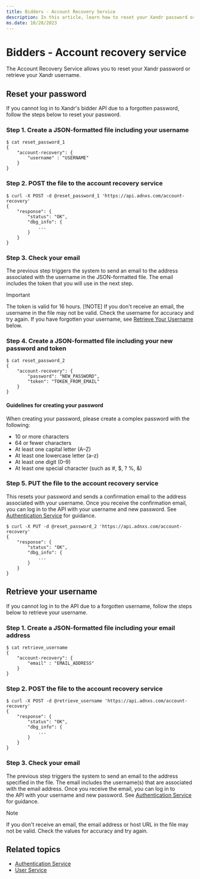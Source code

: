 ```yaml
---
title: Bidders - Account Recovery Service
description: In this article, learn how to reset your Xandr password or retrieve your Xandr username using the Account Recovery Service.
ms.date: 10/28/2023
---
```


# Bidders - Account recovery service

The Account Recovery Service allows you to reset your Xandr password or retrieve your Xandr username.

## Reset your password

If you cannot log in to Xandr's bidder API due to a forgotten password, follow the steps below to reset your password.

### Step 1. Create a JSON-formatted file including your username

```
$ cat reset_password_1
{
    "account-recovery": {
        "username" : "USERNAME"
    }
}
```

### Step 2. POST the file to the account recovery service

```
$ curl -X POST -d @reset_password_1 'https://api.adnxs.com/account-recovery'
{
    "response": {
        "status": "OK",
        "dbg_info": {
            ...
        }
    }
}
```

### Step 3. Check your email

The previous step triggers the system to send an email to the address associated with the username in the JSON-formatted file. The email includes the token that you will use in the next step.

> [!IMPORTANT]
> The token is valid for 16 hours.
> [!NOTE]
> If you don't receive an email, the username in the file may not be valid. Check the username for accuracy and try again. If you have forgotten your username, see [Retrieve Your Username](#retrieve-your-username) below.

### Step 4. Create a JSON-formatted file including your new password and token

```
$ cat reset_password_2
{
    "account-recovery": {
        "password": "NEW_PASSWORD",
        "token": "TOKEN_FROM_EMAIL"
    }
}
```

#### Guidelines for creating your password

When creating your password, please create a complex password with the following:

- 10 or more characters
- 64 or fewer characters
- At least one capital letter (A–Z)
- At least one lowercase letter (a–z)
- At least one digit (0–9)
- At least one special character (such as \#, $, ? %, &)

### Step 5. PUT the file to the account recovery service

This resets your password and sends a confirmation email to the address associated with your username. Once you receive the confirmation email, you can log in to the API with your username and new password. See [Authentication Service](authentication-service.md) for guidance.

```
$ curl -X PUT -d @reset_password_2 'https://api.adnxs.com/account-recovery'
{
    "response": {
        "status": "OK",
        "dbg_info": {
            ...
        }
    }
}
```

## Retrieve your username

If you cannot log in to the API due to a forgotten username, follow the steps below to retrieve your username.

### Step 1. Create a JSON-formatted file including your email address

```
$ cat retrieve_username
{
    "account-recovery": {
        "email" : "EMAIL_ADDRESS"
    }
}
```

### Step 2. POST the file to the account recovery service

```
$ curl -X POST -d @retrieve_username 'https://api.adnxs.com/account-recovery'
{
    "response": {
        "status": "OK",
        "dbg_info": {
            ... 
        }
    }
}
```

### Step 3. Check your email

The previous step triggers the system to send an email to the address specified in the file. The email includes the username(s) that are associated with the email address. Once you receive the email, you can log in to the API with your username and new password. See [Authentication Service](authentication-service.md) for guidance.

> [!NOTE]
> If you don't receive an email, the email address or host URL in the file may not be valid. Check the values for accuracy and try again.

## Related topics

- [Authentication Service](authentication-service.md)
- [User Service](user-service.md)
